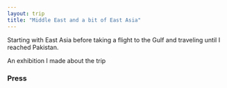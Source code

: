 ```yaml
---
layout: trip
title: "Middle East and a bit of East Asia"
---
```

Starting with East Asia before taking a flight to the Gulf and traveling until
I reached Pakistan.

An exhibition I made about the trip

### Press
